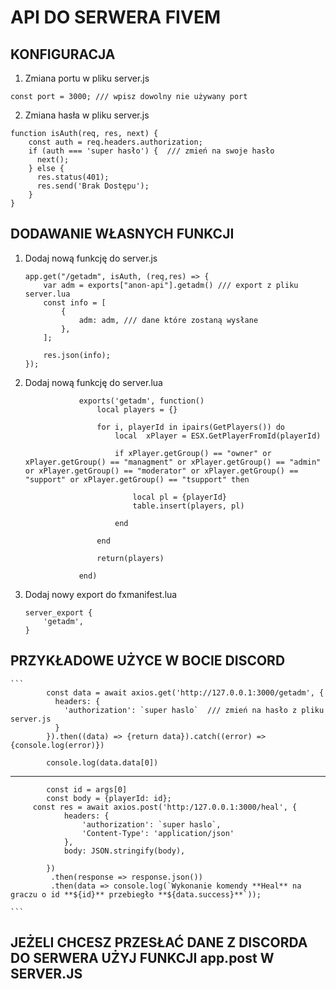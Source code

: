 # API DO SERWERA FIVEM 

## KONFIGURACJA

1. Zmiana portu w pliku server.js

```
const port = 3000; /// wpisz dowolny nie używany port
```
2. Zmiana hasła w pliku server.js

```
function isAuth(req, res, next) {
    const auth = req.headers.authorization;
    if (auth === 'super hasło') {  /// zmień na swoje hasło
      next();
    } else {
      res.status(401);
      res.send('Brak Dostępu');
    }
}

```


## DODAWANIE WŁASNYCH FUNKCJI

1. Dodaj nową funkcję do server.js

    ```
    app.get("/getadm", isAuth, (req,res) => {
        var adm = exports["anon-api"].getadm() /// export z pliku server.lua
        const info = [
            {
                adm: adm, /// dane które zostaną wysłane 
            },
        ];
      
        res.json(info);
    });
    
    ```
2. Dodaj nową funkcję do server.lua
    ```
                exports('getadm', function()
                    local players = {}
                    
                    for i, playerId in ipairs(GetPlayers()) do
                        local  xPlayer = ESX.GetPlayerFromId(playerId)
                
                        if xPlayer.getGroup() == "owner" or xPlayer.getGroup() == "managment" or xPlayer.getGroup() == "admin" or xPlayer.getGroup() == "moderator" or xPlayer.getGroup() == "support" or xPlayer.getGroup() == "tsupport" then
                
                            local pl = {playerId}
                            table.insert(players, pl)
                
                        end
                    
                    end
                
                    return(players)
                
                end)
    
    ```

3. Dodaj nowy export do fxmanifest.lua

    ```
    server_export {
        'getadm',
    }
    ```

## PRZYKŁADOWE UŻYCE W BOCIE DISCORD

    ```
            const data = await axios.get('http://127.0.0.1:3000/getadm', {
              headers: {
                'authorization': `super haslo`  /// zmień na hasło z pliku server.js
              }
            }).then((data) => {return data}).catch((error) => {console.log(error)})
    
            console.log(data.data[0])


--------------------------------------------------------------------------------------------------------------------------

            const id = args[0]
            const body = {playerId: id};
         const res = await axios.post('http:/127.0.0.1:3000/heal', {
                headers: {
                    'authorization': `super haslo`,
                    'Content-Type': 'application/json'
                },
                body: JSON.stringify(body),
    
            })
             .then(response => response.json())
             .then(data => console.log(`Wykonanie komendy **Heal** na graczu o id **${id}** przebiegło **${data.success}**`));

    ```

## JEŻELI CHCESZ PRZESŁAĆ DANE Z DISCORDA DO SERWERA UŻYJ FUNKCJI app.post W SERVER.JS


